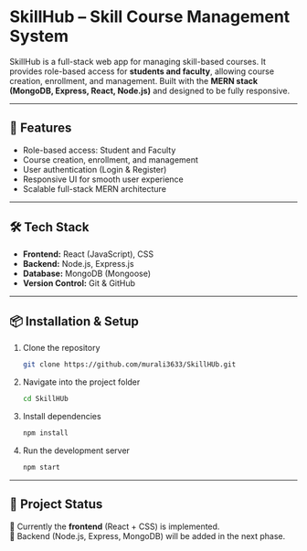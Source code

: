 
# SkillHub – Skill Course Management System 

SkillHub is a full-stack web app for managing skill-based courses. It provides role-based access for **students and faculty**, allowing course creation, enrollment, and management. Built with the **MERN stack (MongoDB, Express, React, Node.js)** and designed to be fully responsive.

---

## 🚀 Features 
- Role-based access: Student and Faculty
- Course creation, enrollment, and management  
- User authentication (Login & Register)  
- Responsive UI for smooth user experience  
- Scalable full-stack MERN architecture  

---

## 🛠️ Tech Stack  
- **Frontend:** React (JavaScript), CSS  
- **Backend:** Node.js, Express.js  
- **Database:** MongoDB (Mongoose)  
- **Version Control:** Git & GitHub  

---

## 📦 Installation & Setup  

1. Clone the repository  
   ```bash
   git clone https://github.com/murali3633/SkillHUb.git


2. Navigate into the project folder

   ```bash
   cd SkillHUb
   ```

3. Install dependencies

   ```bash
   npm install
   ```

4. Run the development server

   ```bash
   npm start
   ```
---

## 📌 Project Status

 🔹 Currently the **frontend** (React + CSS) is implemented.  
 🔹 Backend (Node.js, Express, MongoDB) will be added in the next phase.  






